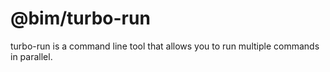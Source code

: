 # @bim/turbo-run

turbo-run is a command line tool that allows you to run multiple commands in parallel.
